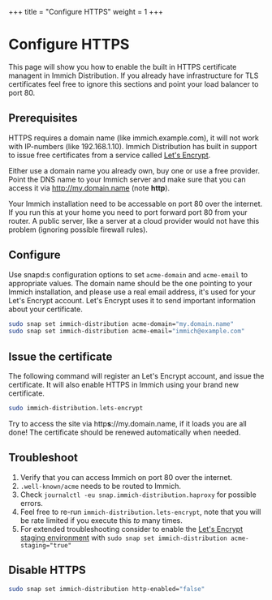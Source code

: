 +++
title = "Configure HTTPS"
weight = 1
+++

# Configure HTTPS

This page will show you how to enable the built in HTTPS certificate managent in Immich Distribution. If you already have infrastructure for TLS certificates feel free to ignore this sections and point your load balancer to port 80.

## Prerequisites

HTTPS requires a domain name (like immich.example.com), it will not work with IP-numbers (like 192.168.1.10). Immich Distribution has built in support to issue free certificates from a service called [Let's Encrypt](https://letsencrypt.org/).

Either use a domain name you already own, buy one or use a free provider. Point the DNS name to your Immich server and make sure that you can access it via http://my.domain.name (note **http**).

Your Immich installation need to be accessable on port 80 over the internet. If you run this at your home you need to port forward port 80 from your router. A public server, like a server at a cloud provider would not have this problem (ignoring possible firewall rules).

## Configure

Use snapd:s configuration options to set `acme-domain` and `acme-email` to appropriate values. The domain name should be the one pointing to your Immich installation, and please use a real email address, it's used for your Let's Encrypt account. Let's Encrypt uses it to send important information about your certificate.

```sh
sudo snap set immich-distribution acme-domain="my.domain.name"
sudo snap set immich-distribution acme-email="immich@example.com"
```

## Issue the certificate

The following command will register an Let's Encrypt account, and issue the certificate. It will also enable HTTPS in Immich using your brand new certificate.

```sh
sudo immich-distribution.lets-encrypt
```

Try to access the site via http**s**://my.domain.name, if it loads you are all done! The certificate should be renewed automatically when needed.

## Troubleshoot

1. Verify that you can access Immich on port 80 over the internet.
2. `.well-known/acme` needs to be routed to Immich.
3. Check `journalctl -eu snap.immich-distribution.haproxy` for possible errors.
4. Feel free to re-run `immich-distribution.lets-encrypt`, note that you will be rate limited if you execute this _to_ many times.
5. For extended troubleshooting consider to enable the [Let's Encrypt staging environment](https://letsencrypt.org/docs/staging-environment/) with `sudo snap set immich-distribution acme-staging="true"`

## Disable HTTPS

```sh
sudo snap set immich-distribution http-enabled="false"
```

